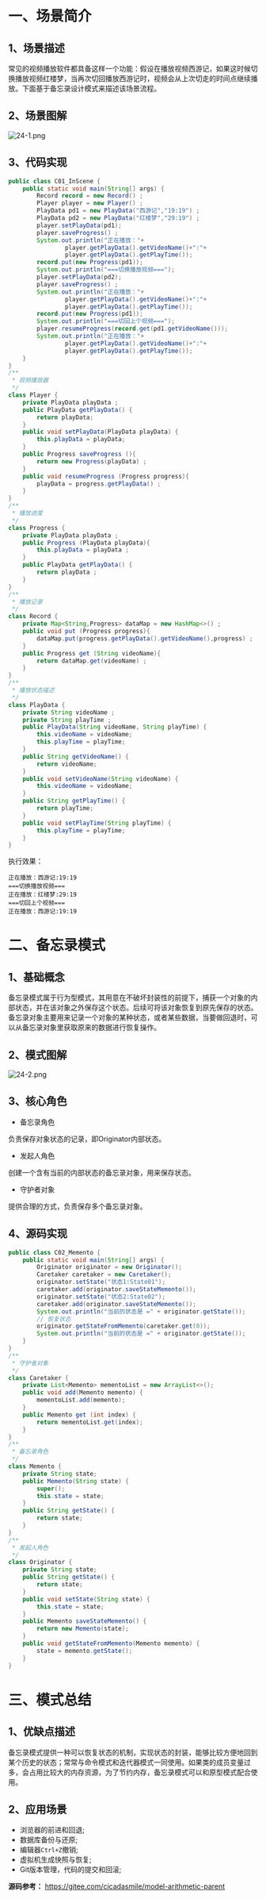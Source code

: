 # 一、场景简介

## 1、场景描述

常见的视频播放软件都具备这样一个功能：假设在播放视频西游记，如果这时候切换播放视频红楼梦，当再次切回播放西游记时，视频会从上次切走的时间点继续播放。下面基于备忘录设计模式来描述该场景流程。

## 2、场景图解

![](https://images.gitee.com/uploads/images/2022/0220/231937_105190c7_5064118.png "24-1.png")

## 3、代码实现

```java
public class C01_InScene {
    public static void main(String[] args) {
        Record record = new Record() ;
        Player player = new Player() ;
        PlayData pd1 = new PlayData("西游记","19:19") ;
        PlayData pd2 = new PlayData("红楼梦","29:19") ;
        player.setPlayData(pd1);
        player.saveProgress() ;
        System.out.println("正在播放："+
                player.getPlayData().getVideoName()+":"+
                player.getPlayData().getPlayTime());
        record.put(new Progress(pd1));
        System.out.println("===切换播放视频===");
        player.setPlayData(pd2);
        player.saveProgress() ;
        System.out.println("正在播放："+
                player.getPlayData().getVideoName()+":"+
                player.getPlayData().getPlayTime());
        record.put(new Progress(pd1));
        System.out.println("===切回上个视频===");
        player.resumeProgress(record.get(pd1.getVideoName()));
        System.out.println("正在播放："+
                player.getPlayData().getVideoName()+":"+
                player.getPlayData().getPlayTime());
    }
}
/**
 * 视频播放器
 */
class Player {
    private PlayData playData ;
    public PlayData getPlayData() {
        return playData;
    }
    public void setPlayData(PlayData playData) {
        this.playData = playData;
    }
    public Progress saveProgress (){
        return new Progress(playData) ;
    }
    public void resumeProgress (Progress progress){
        playData = progress.getPlayData() ;
    }
}
/**
 * 播放进度
 */
class Progress {
    private PlayData playData ;
    public Progress (PlayData playData){
        this.playData = playData ;
    }
    public PlayData getPlayData() {
        return playData ;
    }
}
/**
 * 播放记录
 */
class Record {
    private Map<String,Progress> dataMap = new HashMap<>() ;
    public void put (Progress progress){
        dataMap.put(progress.getPlayData().getVideoName(),progress) ;
    }
    public Progress get (String videoName){
        return dataMap.get(videoName) ;
    }
}
/**
 * 播放状态描述
 */
class PlayData {
    private String videoName ;
    private String playTime ;
    public PlayData(String videoName, String playTime) {
        this.videoName = videoName;
        this.playTime = playTime;
    }
    public String getVideoName() {
        return videoName;
    }
    public void setVideoName(String videoName) {
        this.videoName = videoName;
    }
    public String getPlayTime() {
        return playTime;
    }
    public void setPlayTime(String playTime) {
        this.playTime = playTime;
    }
}
```

执行效果：
```
正在播放：西游记:19:19
===切换播放视频===
正在播放：红楼梦:29:19
===切回上个视频===
正在播放：西游记:19:19
```

# 二、备忘录模式

## 1、基础概念

备忘录模式属于行为型模式，其用意在不破坏封装性的前提下，捕获一个对象的内部状态，并在该对象之外保存这个状态。后续可将该对象恢复到原先保存的状态。备忘录对象主要用来记录一个对象的某种状态，或者某些数据，当要做回退时，可以从备忘录对象里获取原来的数据进行恢复操作。

## 2、模式图解

![](https://images.gitee.com/uploads/images/2022/0220/231956_36ad5cd6_5064118.png "24-2.png")

## 3、核心角色

- 备忘录角色

负责保存对象状态的记录，即Originator内部状态。

- 发起人角色

创建一个含有当前的内部状态的备忘录对象，用来保存状态。

- 守护者对象

提供合理的方式，负责保存多个备忘录对象。

## 4、源码实现

```java
public class C02_Memento {
    public static void main(String[] args) {
        Originator originator = new Originator();
        Caretaker caretaker = new Caretaker();
        originator.setState("状态1:State01");
        caretaker.add(originator.saveStateMemento());
        originator.setState("状态2:State02");
        caretaker.add(originator.saveStateMemento());
        System.out.println("当前的状态是 =" + originator.getState());
        // 恢复状态
        originator.getStateFromMemento(caretaker.get(0));
        System.out.println("当前的状态是 =" + originator.getState());
    }
}
/**
 * 守护者对象
 */
class Caretaker {
    private List<Memento> mementoList = new ArrayList<>();
    public void add(Memento memento) {
        mementoList.add(memento);
    }
    public Memento get (int index) {
        return mementoList.get(index);
    }
}
/**
 * 备忘录角色
 */
class Memento {
    private String state;
    public Memento(String state) {
        super();
        this.state = state;
    }
    public String getState() {
        return state;
    }
}
/**
 * 发起人角色
 */
class Originator {
    private String state;
    public String getState() {
        return state;
    }
    public void setState(String state) {
        this.state = state;
    }
    public Memento saveStateMemento() {
        return new Memento(state);
    }
    public void getStateFromMemento(Memento memento) {
        state = memento.getState();
    }
}
```

# 三、模式总结

## 1、优缺点描述

备忘录模式提供一种可以恢复状态的机制，实现状态的封装，能够比较方便地回到某个历史的状态；常常与命令模式和迭代器模式一同使用。如果类的成员变量过多，会占用比较大的内存资源，为了节约内存，备忘录模式可以和原型模式配合使用。

## 2、应用场景

- 浏览器的前进和回退;
- 数据库备份与还原;
- 编辑器`Ctrl+Z`撤销;
- 虚拟机生成快照与恢复;
- Git版本管理，代码的提交和回滚;

**源码参考：** https://gitee.com/cicadasmile/model-arithmetic-parent